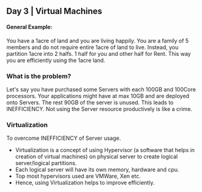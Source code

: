 ## Day 3 | Virtual Machines

#### General Example:
You have a 1acre of land and you are living happily.
You are a family of 5 members and do not require entire 1acre of land to live.
Instead, you partition 1acre into 2 halfs. 1 half for you and other half for Rent.
This way you are efficiently using the 1acre land.

### What is the problem?
Let's say you have purchased some Servers with each 100GB and 100Core processors. Your applications might have at max 10GB and are deployed onto Servers. The rest 90GB of the server is unused. This leads to INEFFICIENCY.
Not using the Server resource productively is like a crime.

### Virtualization
To overcome INEFFICIENCY of Server usage.
- Virtualization is a concept of using Hypervisor (a software that helps in creation of virtual machines) on physical server to create logical server/logical partitions.
- Each logical server will have its own memory, hardware and cpu.
- Top most hypervisors used are VMWare, Xen etc.
- Hence, using Virtualization helps to improve efficiently.

